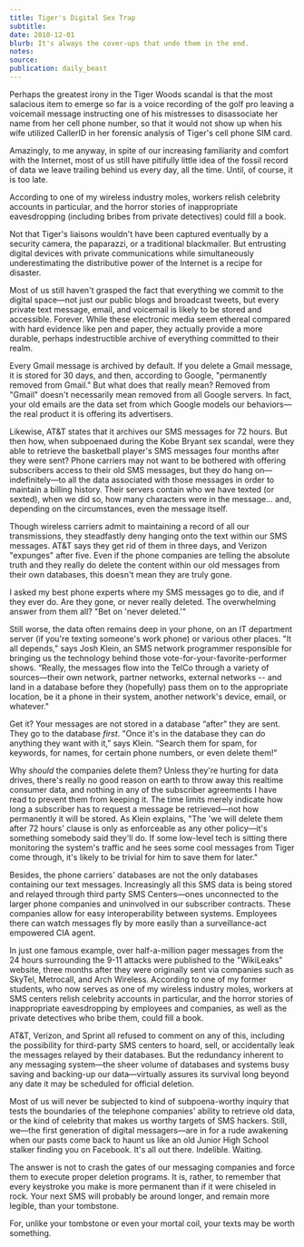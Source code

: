 ```yaml
---
title: Tiger's Digital Sex Trap
subtitle:
date: 2010-12-01
blurb: It's always the cover-ups that undo them in the end.
notes:
source:
publication: daily_beast
---
```


Perhaps the greatest irony in the Tiger Woods scandal is that the most salacious item to emerge so far is a voice recording of the golf pro leaving a voicemail message instructing one of his mistresses to disassociate her name from her cell phone number, so that it would not show up when his wife utilized CallerID in her forensic analysis of Tiger's cell phone SIM card.

Amazingly, to me anyway, in spite of our increasing familiarity and comfort with the Internet, most of us still have pitifully little idea of the fossil record of data we leave trailing behind us every day, all the time. Until, of course, it is too late.

According to one of my wireless industry moles, workers relish celebrity accounts in particular, and the horror stories of inappropriate eavesdropping (including bribes from private detectives) could fill a book.

Not that Tiger's liaisons wouldn't have been captured eventually by a security camera, the paparazzi, or a traditional blackmailer. But entrusting digital devices with private communications while simultaneously underestimating the distributive power of the Internet is a recipe for disaster.

Most of us still haven't grasped the fact that everything we commit to the digital space—not just our public blogs and broadcast tweets, but every private text message, email, and voicemail is likely to be stored and accessible. Forever. While these electronic media seem ethereal compared with hard evidence like pen and paper, they actually provide a more durable, perhaps indestructible archive of everything committed to their realm.

Every Gmail message is archived by default. If you delete a Gmail message, it is stored for 30 days, and then, according to Google, "permanently removed from Gmail." But what does that really mean? Removed from "Gmail" doesn't necessarily mean removed from all Google servers. In fact, your old emails are the data set from which Google models our behaviors—the real product it is offering its advertisers.

Likewise, AT&T states that it archives our SMS messages for 72 hours. But then how, when subpoenaed during the Kobe Bryant sex scandal, were they able to retrieve the basketball player's SMS messages four months after they were sent? Phone carriers may not want to be bothered with offering subscribers access to their old SMS messages, but they do hang on—indefinitely—to all the data associated with those messages in order to maintain a billing history. Their servers contain who we have texted (or sexted), when we did so, how many characters were in the message... and, depending on the circumstances, even the message itself.

Though wireless carriers admit to maintaining a record of all our transmissions, they steadfastly deny hanging onto the text within our SMS messages. AT&T says they get rid of them in three days, and Verizon "expunges" after five. Even if the phone companies are telling the absolute truth and they really do delete the content within our old messages from their own databases, this doesn't mean they are truly gone.

I asked my best phone experts where my SMS messages go to die, and if they ever do. Are they gone, or never really deleted. The overwhelming answer from them all? "Bet on 'never deleted.'"

Still worse, the data often remains deep in your phone, on an IT department server (if you're texting someone's work phone) or various other places. "It all depends,” says Josh Klein, an SMS network programmer responsible for bringing us the technology behind those vote-for-your-favorite-performer shows. “Really, the messages flow into the TelCo through a variety of sources—their own network, partner networks, external networks -- and land in a database before they (hopefully) pass them on to the appropriate location, be it a phone in their system, another network's device, email, or whatever."

Get it? Your messages are not stored in a database “after” they are sent. They go to the database _first_. "Once it's in the database they can do anything they want with it,” says Klein. “Search them for spam, for keywords, for names, for certain phone numbers, or even delete them!"

Why _should_ the companies delete them? Unless they're hurting for data drives, there's really no good reason on earth to throw away this realtime consumer data, and nothing in any of the subscriber agreements I have read to prevent them from keeping it. The time limits merely indicate how long a subscriber has to request a message be retrieved—not how permanently it will be stored. As Klein explains, "The 'we will delete them after 72 hours' clause is only as enforceable as any other policy—it's something somebody said they'll do. If some low-level tech is sitting there monitoring the system's traffic and he sees some cool messages from Tiger come through, it's likely to be trivial for him to save them for later."

Besides, the phone carriers' databases are not the only databases containing our text messages. Increasingly all this SMS data is being stored and relayed through third party SMS Centers—ones unconnected to the larger phone companies and uninvolved in our subscriber contracts. These companies allow for easy interoperability between systems. Employees there can watch messages fly by more easily than a surveillance-act empowered CIA agent.

In just one famous example, over half-a-million pager messages from the 24 hours surrounding the 9-11 attacks were published to the "WikiLeaks" website, three months after they were originally sent via companies such as SkyTel, Metrocall, and Arch Wireless. According to one of my former students, who now serves as one of my wireless industry moles, workers at SMS centers relish celebrity accounts in particular, and the horror stories of inappropriate eavesdropping by employees and companies, as well as the private detectives who bribe them, could fill a book.

AT&T, Verizon, and Sprint all refused to comment on any of this, including the possibility for third-party SMS centers to hoard, sell, or accidentally leak the messages relayed by their databases. But the redundancy inherent to any messaging system—the sheer volume of databases and systems busy saving and backing-up our data—virtually assures its survival long beyond any date it may be scheduled for official deletion.

Most of us will never be subjected to kind of subpoena-worthy inquiry that tests the boundaries of the telephone companies' ability to retrieve old data, or the kind of celebrity that makes us worthy targets of SMS hackers. Still, we—the first generation of digital messagers—are in for a rude awakening when our pasts come back to haunt us like an old Junior High School stalker finding you on Facebook. It's all out there. Indelible. Waiting.

The answer is not to crash the gates of our messaging companies and force them to execute proper deletion programs. It is, rather, to remember that every keystroke you make is more permanent than if it were chiseled in rock. Your next SMS will probably be around longer, and remain more legible, than your tombstone.

For, unlike your tombstone or even your mortal coil, your texts may be worth something.
